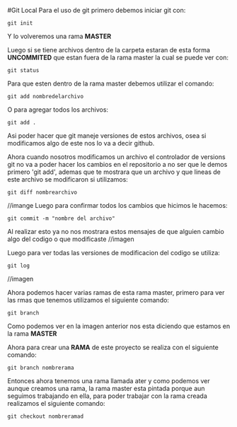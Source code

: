 #Git Local
Para el uso de git primero debemos iniciar git con:
```
git init
```
Y lo volveremos una rama **MASTER** 

Luego si se tiene archivos dentro de la carpeta estaran de esta forma **UNCOMMITED** que estan fuera de la rama master la cual se puede ver con:
```
git status
```
Para que esten dentro de la rama master debemos utilizar el comando:
```
git add nombredelarchivo
```
O para agregar todos los archivos:
```
git add .
```
Asi poder hacer que git maneje versiones de estos archivos, osea si modificamos algo de este nos lo va a decir github.

Ahora cuando nosotros modificamos un archivo el controlador de versions git no va a poder hacer los cambios en el repositorio a no ser que le demos primero 'git add', ademas que te mostrara que un archivo y que lineas de este archivo se modificaron si utilizamos:
```
git diff nombrearchivo
```
//imange
Luego para confirmar todos los cambios que hicimos le hacemos:
```
git commit -m "nombre del archivo"
```
Al realizar esto ya no nos mostrara estos mensajes de que alguien cambio algo del codigo o que modificaste
//imagen

Luego para ver todas las versiones de modificacion del codigo se utiliza:
```
git log
```
//imagen

Ahora podemos hacer varias ramas de esta rama master, primero para ver las rmas que tenemos utilizamos el siguiente comando:
```
git branch
```
Como podemos ver en la imagen anterior nos esta diciendo que estamos en la rama **MASTER**

Ahora para crear una **RAMA** de este proyecto se realiza con el siguiente comando:
```
git branch nombrerama
```
Entonces ahora tenemos una rama llamada ater y como podemos ver aunque creamos una rama, la rama master esta pintada porque aun seguimos trabajando en ella, para poder trabajar con la rama creada realizamos el siguiente comando:
```
git checkout nombreramad
```

